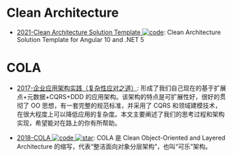 # Clean Architecture

- [2021-Clean Architecture Solution Template ![code](https://ng-tech.icu/assets/code.svg)](https://github.com/jasontaylordev/CleanArchitecture): Clean Architecture Solution Template for Angular 10 and .NET 5

# COLA

- [2017-企业应用架构实践（复杂性应对之道）](https://yq.aliyun.com/articles/285590): 形成了我们自己现在的基于扩展点+元数据+CQRS+DDD 的应用架构。该架构的特点是可扩展性好，很好的贯彻了 OO 思想，有一套完整的规范标准，并采用了 CQRS 和领域建模技术，在很大程度上可以降低应用的复杂度。本文主要阐述了我们的思考过程和架构实现，希望能对在路上的你有所帮助。

- [2018-COLA ![code](https://ng-tech.icu/assets/code.svg) ![star](https://img.shields.io/github/stars/alibaba/COLA)](https://github.com/alibaba/COLA): COLA 是 Clean Object-Oriented and Layered Architecture 的缩写，代表“整洁面向对象分层架构”，也叫“可乐”架构。

